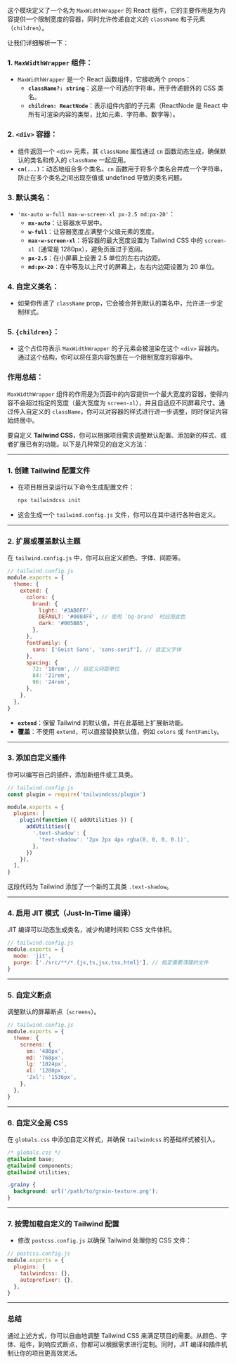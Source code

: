 这个模块定义了一个名为 `MaxWidthWrapper` 的 React 组件，它的主要作用是为内容提供一个限制宽度的容器，同时允许传递自定义的 `className` 和子元素（`children`）。

让我们详细解析一下：

### 1. **`MaxWidthWrapper` 组件：**

- `MaxWidthWrapper` 是一个 React 函数组件，它接收两个 props：
  - **`className?: string`**：这是一个可选的字符串，用于传递额外的 CSS 类名。
  - **`children: ReactNode`**：表示组件内部的子元素（ReactNode 是 React 中所有可渲染内容的类型，比如元素、字符串、数字等）。

### 2. **`<div>` 容器：**

- 组件返回一个 `<div>` 元素，其 `className` 属性通过 `cn` 函数动态生成，确保默认的类名和传入的 `className` 一起应用。
- **`cn(...)`**：动态地组合多个类名。`cn` 函数用于将多个类名合并成一个字符串，防止在多个类名之间出现空值或 undefined 导致的类名问题。

### 3. **默认类名：**

- `'mx-auto w-full max-w-screen-xl px-2.5 md:px-20'`：
  - **`mx-auto`**：让容器水平居中。
  - **`w-full`**：让容器宽度占满整个父级元素的宽度。
  - **`max-w-screen-xl`**：将容器的最大宽度设置为 Tailwind CSS 中的 `screen-xl`（通常是 1280px），避免页面过于宽阔。
  - **`px-2.5`**：在小屏幕上设置 2.5 单位的左右内边距。
  - **`md:px-20`**：在中等及以上尺寸的屏幕上，左右内边距设置为 20 单位。

### 4. **自定义类名：**

- 如果你传递了 `className` prop，它会被合并到默认的类名中，允许进一步定制样式。

### 5. **`{children}`：**

- 这个占位符表示 `MaxWidthWrapper` 的子元素会被渲染在这个 `<div>` 容器内。通过这个结构，你可以将任意内容包裹在一个限制宽度的容器中。

### **作用总结：**

`MaxWidthWrapper` 组件的作用是为页面中的内容提供一个最大宽度的容器，使得内容不会超过指定的宽度（最大宽度为 `screen-xl`），并且自适应不同屏幕尺寸。通过传入自定义的 `className`，你可以对容器的样式进行进一步调整，同时保证内容始终居中。

要自定义 **Tailwind CSS**，你可以根据项目需求调整默认配置、添加新的样式、或者扩展已有的功能。以下是几种常见的自定义方法：

---

### 1. **创建 Tailwind 配置文件**

- 在项目根目录运行以下命令生成配置文件：
  ```bash
  npx tailwindcss init
  ```
- 这会生成一个 `tailwind.config.js` 文件，你可以在其中进行各种自定义。

---

### 2. **扩展或覆盖默认主题**

在 `tailwind.config.js` 中，你可以自定义颜色、字体、间距等。

```javascript
// tailwind.config.js
module.exports = {
  theme: {
    extend: {
      colors: {
        brand: {
          light: '#3AB0FF',
          DEFAULT: '#0084FF', // 使用 `bg-brand` 时应用此色
          dark: '#005BB5',
        },
      },
      fontFamily: {
        sans: ['Geist Sans', 'sans-serif'], // 自定义字体
      },
      spacing: {
        72: '18rem', // 自定义间距单位
        84: '21rem',
        96: '24rem',
      },
    },
  },
}
```

- **`extend`**：保留 Tailwind 的默认值，并在此基础上扩展新功能。
- **覆盖**：不使用 `extend`，可以直接替换默认值，例如 `colors` 或 `fontFamily`。

---

### 3. **添加自定义插件**

你可以编写自己的插件，添加新组件或工具类。

```javascript
// tailwind.config.js
const plugin = require('tailwindcss/plugin')

module.exports = {
  plugins: [
    plugin(function ({ addUtilities }) {
      addUtilities({
        '.text-shadow': {
          'text-shadow': '2px 2px 4px rgba(0, 0, 0, 0.1)',
        },
      })
    }),
  ],
}
```

这段代码为 Tailwind 添加了一个新的工具类 `.text-shadow`。

---

### 4. **启用 JIT 模式（Just-In-Time 编译）**

JIT 编译可以动态生成类名，减少构建时间和 CSS 文件体积。

```javascript
// tailwind.config.js
module.exports = {
  mode: 'jit',
  purge: ['./src/**/*.{js,ts,jsx,tsx,html}'], // 指定需要清理的文件
}
```

---

### 5. **自定义断点**

调整默认的屏幕断点（`screens`）。

```javascript
// tailwind.config.js
module.exports = {
  theme: {
    screens: {
      sm: '480px',
      md: '768px',
      lg: '1024px',
      xl: '1280px',
      '2xl': '1536px',
    },
  },
}
```

---

### 6. **自定义全局 CSS**

在 `globals.css` 中添加自定义样式，并确保 `tailwindcss` 的基础样式被引入。

```css
/* globals.css */
@tailwind base;
@tailwind components;
@tailwind utilities;

.grainy {
  background: url('/path/to/grain-texture.png');
}
```

---

### 7. **按需加载自定义的 Tailwind 配置**

- 修改 `postcss.config.js` 以确保 Tailwind 处理你的 CSS 文件：

```javascript
// postcss.config.js
module.exports = {
  plugins: {
    tailwindcss: {},
    autoprefixer: {},
  },
}
```

---

### **总结**

通过上述方式，你可以自由地调整 Tailwind CSS 来满足项目的需要。从颜色、字体、组件，到响应式断点，你都可以根据需求进行定制。同时，JIT 编译和插件机制让你的项目更高效灵活。